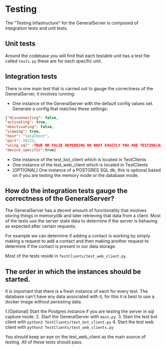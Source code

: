 # Testing
The "Testing Infastructure" for the GeneralServer is composed of integration tests and unit tests.

## Unit tests
Around the codebase you will find that each testable unit has a test file called `tests.py` these are for each specific unit.

## Integration tests
There is one main test that is carried out to gauge the correctness of the GeneralServer, it involves running:

  - One instance of the GeneralServer with the default config values set. Generate a config that matches
  these settings:
  ```JSON
  {"disconnecting": false, 
  "activating": true, 
  "deactivating": false, 
  "viewing": true,
  "host": "localhost", 
  "port": 50223, 
  "using_sql" :TRUE OR FALSE DEPENDING ON WHAT EXACTLY YOU ARE TESTING(database or memory), 
  "device_specific":true}
  ```
  - One instance of the test_bot_client which is located in TestClients
  - One instance of the test_web_client which is located in TestClients
  - [OPTIONAL] One instance of a POSTGRES SQL db, this is optional based on if you are testing the memory mode or the database mode.
  
  

## How do the integration tests gauge the correctness of the GeneralServer?

The GeneralServer has a decent amount of functionality that involves storing things in memory/db and
later retrieving that data from a client. Most of the tests use the server state data to determine 
if the server is behaving as expected after certain requests. 

For example we can determine if adding a contact is working by simply making a request to add a contact
and then making another request to determine if the contact is present in our data storage.

Most of the tests reside in  `TestClients/test_web_client.py`.

## The order in which the instances should be started.
It is important that there is a fresh instance of each for every test.
The database can't have any data associated with it, for this it is best to use a docker image without persisting data.

1.[Optional] Start the Postgres instance if you are testing the server in sql capture mode.
2. Start the GeneralServer with `main.py`.
3. Start the test bot client with `python3 TestClients/test_bot_client.py`
4. Start the test web client with `python3 TestClients/test_web_clients.py`

You should keep an eye on the test_web_client as the main source of testing.
All of these tests should pass.
